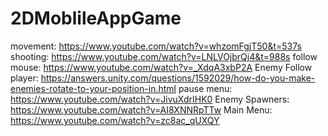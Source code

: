 # 2DMoblileAppGame
movement: https://www.youtube.com/watch?v=whzomFgjT50&t=537s
shooting: https://www.youtube.com/watch?v=LNLVOjbrQj4&t=988s
follow mouse: https://www.youtube.com/watch?v=_XdqA3xbP2A
Enemy Follow player: https://answers.unity.com/questions/1592029/how-do-you-make-enemies-rotate-to-your-position-in.html
pause menu: https://www.youtube.com/watch?v=JivuXdrIHK0
Enemy Spawners: https://www.youtube.com/watch?v=AI8XNNRpTTw
Main Menu: https://www.youtube.com/watch?v=zc8ac_qUXQY
